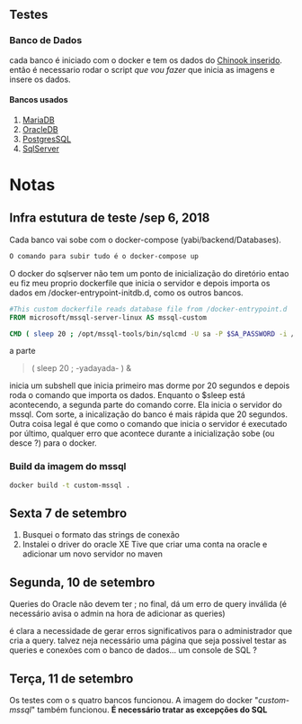 
## Testes


### Banco de Dados
cada banco é iniciado com o docker e tem os dados do [Chinook inserido](https://github.com/lerocha/chinook-database/).
então é necessario rodar o script _que vou fazer_ que inicia as imagens e insere os dados.

#### Bancos usados
1. [MariaDB](https://hub.docker.com/_/mariadb/)
2. [OracleDB](https://hub.docker.com/r/alexeiled/docker-oracle-xe-11g/)
3. [PostgresSQL](https://hub.docker.com/_/postgres/)
4. [SqlServer](https://hub.docker.com/r/microsoft/mssql-server-linux/)


# Notas

## Infra estutura de teste /sep 6, 2018

Cada banco vai sobe com o docker-compose (yabi/backend/Databases).

```bash
O comando para subir tudo é o docker-compose up
```

O docker do sqlserver não tem um ponto de inicialização do diretório entao eu fiz meu proprio dockerfile que inicia o servidor e depois importa os dados em /docker-entrypoint-initdb.d, como os outros bancos.

```Dockerfile
#This custom dockerfile reads database file from /docker-entrypoint.d
FROM microsoft/mssql-server-linux AS mssql-custom

CMD ( sleep 20 ; /opt/mssql-tools/bin/sqlcmd -U sa -P $SA_PASSWORD -i /docker-entrypoint-initdb.d/Chinook_SqlServer.sql/* ) & /opt/mssql/bin/sqlservr
```

a parte 

>( sleep 20 ; -yadayada- ) &

inicia um subshell que inicia primeiro mas dorme por 20 segundos e depois roda o comando que importa os dados. Enquanto o $sleep está acontecendo, a segunda parte do comando corre. Ela inicia o servidor do mssql. Com sorte, a inicalização do banco é mais rápida que 20 segundos. Outra coisa legal é que como o comando que inicia o servidor é executado por último, qualquer erro que acontece durante a inicialização sobe (ou desce ?) para o docker.

### Build da imagem do mssql


```bash
docker build -t custom-mssql .
```

## Sexta 7 de setembro


1. Busquei o formato das strings de conexão
2. Instalei o driver do oracle XE
   Tive que criar uma conta na oracle e adicionar um novo servidor no maven

## Segunda, 10 de setembro

Queries do Oracle não devem ter ; no final, dá um erro de query inválida
(é necessário avisa o admin na hora de adicionar as queries)

é clara a necessidade de gerar erros significativos para o administrador que cria a query. talvez neja necessário uma página que seja possivel testar as queries e conexões com o banco de dados... um console de SQL ?

## Terça, 11 de setembro

Os testes com o s quatro bancos funcionou.
A imagem do docker "_custom-mssql_" também funcionou.
**É necessário tratar as excepções do SQL**
